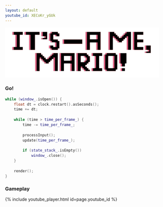 ```yaml
---
layout: default
youtube_id: XECoKr_yGUk
---
```


![IT'S-A ME, MARIO](/assets/img/its_mario.PNG)

### Go!

```c++
while (window_.isOpen()) {
    float dt = clock.restart().asSeconds();
    time += dt;
	
    while (time > time_per_frame_) {
        time -= time_per_frame_;
        
        processInput();
        update(time_per_frame_);

        if (state_stack_.isEmpty())
            window_.close();
    }

    render();
}
```

### Gameplay

{% include youtube_player.html id=page.youtube_id %}

<br/><br/>
